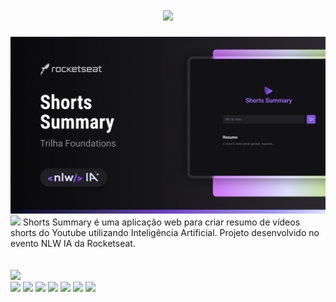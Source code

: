 
<h1 align="center"><img src="https://img.shields.io/badge/Projeto NLW AI - Shorts Summary-996dff.svg?style=for-the-badge&"></h1>

<img src="preview.png" alt=""> 

<img src="https://img.shields.io/badge/Descrição-5c5c5c.svg?style=for-the-badge&">
Shorts Summary é uma aplicação web para criar resumo de vídeos shorts do Youtube utilizando Inteligência Artificial. Projeto desenvolvido no evento NLW IA da Rocketseat.
<br>
<br>
<br>
<img src="https://img.shields.io/badge/Tecnologias Utilizadas-5c5c5c.svg?style=for-the-badge&">
<div>
<img src="https://img.shields.io/badge/HTML5-0D1117?style=for-the-badge&logo=html5&logoColor=FF6842">
<img src="https://img.shields.io/badge/CSS3-0D1117?style=for-the-badge&logo=html5&logoColor=60D1EA">
<img src="https://img.shields.io/badge/JAVASCRIPT-0D1117?style=for-the-badge&logo=html5&logoColor=FFBA1A">
<img src="https://img.shields.io/badge/Node%20js-0D1117?style=for-the-badge&logo=nodedotjs&logoColor=94EA48">
<img src="https://img.shields.io/badge/vite-0D1117?style=for-the-badge&logo=vite&logoColor=B73BFE">
<img src="https://img.shields.io/badge/git-0D1117?style=for-the-badge&logo=git&logoColor=FF6842">
<img src="https://img.shields.io/badge/figma-0D1117?style=for-the-badge&logo=figma&logoColor=F24E1E">
</div>
